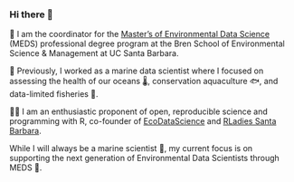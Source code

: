 ### Hi there 👋

🏫 I am the coordinator for the [Master’s of Environmental Data Science](https://bren.ucsb.edu/masters-programs/master-environmental-data-science) (MEDS) professional degree program at the Bren School of Environmental Science & Management at UC Santa Barbara. 

🌊 Previously, I worked as a marine data scientist where I focused on assessing the health of our oceans 🌡️, conservation aquaculture 🐟, and data-limited fisheries 🎣.

🤸‍♀️ I am an enthusiastic proponent of open, reproducible science and programming with R, co-founder of [EcoDataScience](https://eco-data-science.github.io/) and [RLadies Santa Barbara](https://www.meetup.com/rladies-santa-barbara/). 

While I will always be a marine scientist 🤿, my current focus is on supporting the next generation of Environmental Data Scientists through MEDS 🌱.


<!--
**jamiecmontgomery/jamiecmontgomery** is a ✨ _special_ ✨ repository because its `README.md` (this file) appears on your GitHub profile.

Here are some ideas to get you started:

- 🔭 I’m currently working on ...
- 🌱 I’m currently learning ...
- 👯 I’m looking to collaborate on ...
- 🤔 I’m looking for help with ...
- 💬 Ask me about ...
- 📫 How to reach me: 
- 😄 Pronouns: ...
- ⚡ Fun fact: ...
-->
